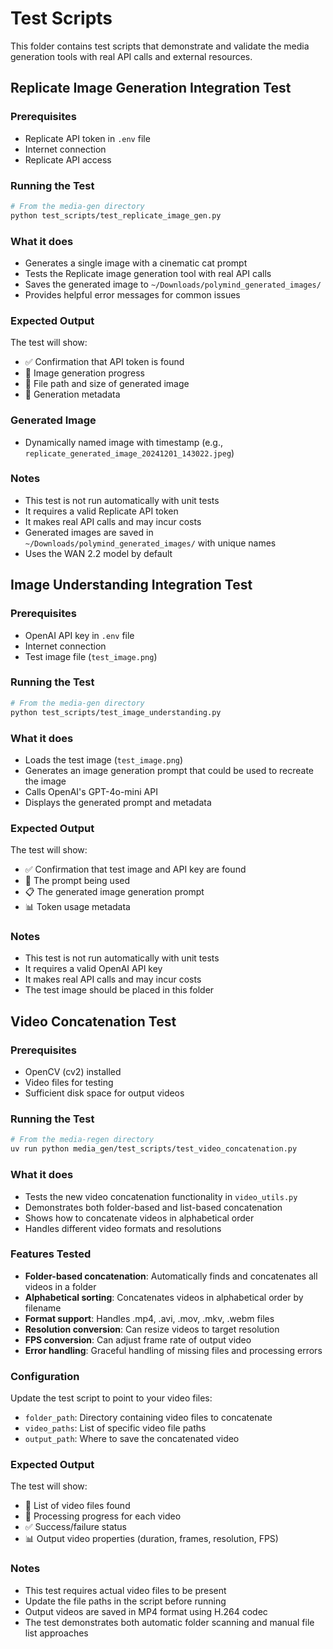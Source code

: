 # Test Scripts

This folder contains test scripts that demonstrate and validate the media generation tools with real API calls and external resources.



## Replicate Image Generation Integration Test

### Prerequisites
- Replicate API token in `.env` file
- Internet connection
- Replicate API access

### Running the Test

```bash
# From the media-gen directory
python test_scripts/test_replicate_image_gen.py
```

### What it does
- Generates a single image with a cinematic cat prompt
- Tests the Replicate image generation tool with real API calls
- Saves the generated image to `~/Downloads/polymind_generated_images/`
- Provides helpful error messages for common issues

### Expected Output
The test will show:
- ✅ Confirmation that API token is found
- 🎨 Image generation progress
- 📁 File path and size of generated image
- 🎯 Generation metadata

### Generated Image
- Dynamically named image with timestamp (e.g., `replicate_generated_image_20241201_143022.jpeg`)

### Notes
- This test is not run automatically with unit tests
- It requires a valid Replicate API token
- It makes real API calls and may incur costs
- Generated images are saved in `~/Downloads/polymind_generated_images/` with unique names
- Uses the WAN 2.2 model by default

## Image Understanding Integration Test

### Prerequisites
- OpenAI API key in `.env` file
- Internet connection
- Test image file (`test_image.png`)

### Running the Test

```bash
# From the media-gen directory
python test_scripts/test_image_understanding.py
```

### What it does
- Loads the test image (`test_image.png`)
- Generates an image generation prompt that could be used to recreate the image
- Calls OpenAI's GPT-4o-mini API
- Displays the generated prompt and metadata

### Expected Output
The test will show:
- ✅ Confirmation that test image and API key are found
- 📝 The prompt being used
- 📋 The generated image generation prompt
- 📊 Token usage metadata

### Notes
- This test is not run automatically with unit tests
- It requires a valid OpenAI API key
- It makes real API calls and may incur costs
- The test image should be placed in this folder

## Video Concatenation Test

### Prerequisites
- OpenCV (cv2) installed
- Video files for testing
- Sufficient disk space for output videos

### Running the Test

```bash
# From the media-regen directory
uv run python media_gen/test_scripts/test_video_concatenation.py
```

### What it does
- Tests the new video concatenation functionality in `video_utils.py`
- Demonstrates both folder-based and list-based concatenation
- Shows how to concatenate videos in alphabetical order
- Handles different video formats and resolutions

### Features Tested
- **Folder-based concatenation**: Automatically finds and concatenates all videos in a folder
- **Alphabetical sorting**: Concatenates videos in alphabetical order by filename
- **Format support**: Handles .mp4, .avi, .mov, .mkv, .webm files
- **Resolution conversion**: Can resize videos to target resolution
- **FPS conversion**: Can adjust frame rate of output video
- **Error handling**: Graceful handling of missing files and processing errors

### Configuration
Update the test script to point to your video files:
- `folder_path`: Directory containing video files to concatenate
- `video_paths`: List of specific video file paths
- `output_path`: Where to save the concatenated video

### Expected Output
The test will show:
- 📁 List of video files found
- 🔄 Processing progress for each video
- ✅ Success/failure status
- 📊 Output video properties (duration, frames, resolution, FPS)

### Notes
- This test requires actual video files to be present
- Update the file paths in the script before running
- Output videos are saved in MP4 format using H.264 codec
- The test demonstrates both automatic folder scanning and manual file list approaches 